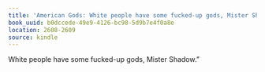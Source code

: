 ```yaml
---
title: 'American Gods: White people have some fucked-up gods, Mister Shadow.”'
book_uuid: b0dccede-49e9-4126-bc98-5d9b7e4f0a8e
location: 2608-2609
source: kindle
---
```


White people have some fucked-up gods, Mister Shadow.”
